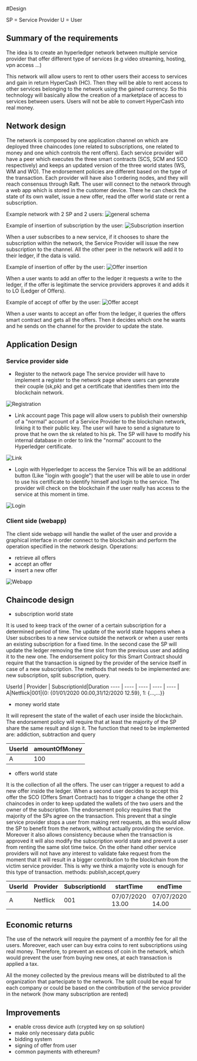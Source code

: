 #Design

SP = Service Provider
U = User

## Summary of the requirements

The idea is to create an hyperledger network between multiple service provider that offer different type of services (e.g video streaming, hosting, vpn access ...)

This network will allow users to rent to other users their access to services and gain in return HyperCash (HC).
Then they will be able to rent access to other services belonging to the network using the gained currency. So this technology will basically allow the creation of a marketplace of access to services between users.
Users will not be able to convert HyperCash into real money.

## Network design
The network is composed by one application channel on which are deployed three chaincodes (one related to subscriptions, one related to money and one which controls the rent offers). Each service provider will have a peer which executes the three smart contracts (SCS, SCM and SCO respectively) and keeps an updated version of the three world states (WS, WM and WO). The endorsement policies are different based on the type of the transaction. Each provider will have also 1 ordering nodes, and they will reach consensus through Raft.
The user will connect to the network through a web app which is stored in the customer device. There he can check the state of its own wallet, issue a new offer, read the offer world state or rent a subscription.

Example network with 2 SP and 2 users:
![general schema](../img/general_schema.png "General schema of the network")

Example of insertion of subscription by the user:
![Subscription insertion](../img/subscription_schema.png "Subscription insertion")

When a user subscribes to a new service, if it chooses to share the subscription within the network, the Service Provider will issue the new subscription to the channel.
All the other peer in the network will add it to their ledger, if the data is valid.

Example of insertion of offer by the user:
![Offer insertion](../img/offer_schema.png "Offer insertion")

When a user wants to add an offer to the ledger it requests a write to the ledger, if the offer is legitimate the service providers approves it and adds it to LO (Ledger of Offers).

Example of accept of offer by the user:
![Offer accept](../img/buy_schema.png "Offer accept")

When a user wants to accept an offer from the ledger, it queries the offers smart contract and gets all the offers. Then it decides which one he wants and he sends on the channel for the provider to update the state.
## Application Design

### Service provider side

- Register to the network page
The service provider will have to implement a register to the network page where users can generate their couple (sk,pk) and get a certificate that identifies them into the blockchain network.

![Registration](../img/registration.png "Registration")


- Link account page
This page will allow users to publish their ownership of a "normal" account of a Service Provider to the blockchain network, linking it to their public key. The user will have to send a signature to prove that he own the sk related to his pk. The SP will have to modify his internal database in order to link the "normal" account to the Hyperledger certificate.

![Link](../img/link.png "Link")


- Login with Hyperledger to access the Service
This will be an additional button (Like "login with google") that the user will be able to use in order to use his certificate to identify himself and login to the service. The provider will check on the blockchain if the user really has access to the service at this moment in time.

![Login](../img/login.png "Login")

### Client side (webapp)

The client side webapp will handle the wallet of the user and provide a graphical interface in order connect to the blockchain and perform the operation specified in the network design.
Operations:
- retrieve all offers
- accept an offer
- insert a new offer

![Webapp](../img/webapp.png "Webapp")


## Chaincode design
- subscription world state

It is used to keep track of the owner of a certain subscription for a determined period of time. The update of the world state happens when a User subscribes to a new service outside the network or when a user rents an existing subscription for a fixed time. In the second case the SP will update the ledger removing the time slot from the previous user and adding it to the new one.
The endorsement policy for this Smart Contract should require that the transaction is signed by the provider of the service itself in case of a new subscription.
The methods that needs to be implemented are: new subscription, split subscription, query.

UserId | Provider | SubscriptionId|Duration
---- | ---- | ---- | ---- | ---- |
A|Netflick|001|{0: {01/01/2020 00.00,31/12/2020 12.59}, 1: {...,...}}

- money world state

It will represent the state of the wallet of each user inside the blockchain.
The endorsement policy will require that at least the majority of the SP share the same result and sign it.
The function that need to be implemented are: addiction, subtraction and query


UserId | amountOfMoney |
---- | ---- |
A|100|

- offers world state

It is the collection of all the offers. The user can trigger a request to add a new offer inside the ledger. When a second user decides to accept this offer the SCO (Offers Smart Contract) has to trigger a change the other 2 chaincodes in order to keep updated the wallets of the two users and the owner of the subscription.
The endorsement policy requires that the majority of the SPs agree on the transaction. This prevent that a single service provider stops a user from making rent requests, as this would allow the SP to benefit from the network, without actually providing the service. Moreover it also allows consistency because when the transaction is approved it will also modify the subscription world state and prevent a user from renting the same slot time twice. On the other hand other service providers will not have any interest to validate fake request from the moment that it will result in a bigger contribution to the blockchain from the victim service provider. This is why we think a majority vote is enough for this type of transaction.
methods: publish,accept,query

UserId | Provider | SubscriptionId|startTime|endTime | price
---- | ---- | ---- | ---- | ---- | ----
A|Netflick|001|07/07/2020 13.00 |07/07/2020 14.00 | 50 HC

## Economic returns
The use of the network will require the payment of a monthly fee for all the users. Moreover, each user can buy extra coins to rent subscriptions using real money.  Therefore, to prevent an excess of coin in the network, which would prevent the user from buying new ones, at each transaction is applied a tax.

All the money collected by the previous means will be distributed to all the organization that partecipate to the network. The split could be equal for each company or could be based on the contribution of the service provider in the network (how many subscription are rented)


## Improvements
- enable cross device auth (crypted key on sp solution)
- make only necessary data public
- bidding system
- signing of offer from user
- common payments with ethereum?
